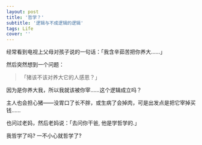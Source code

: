 ```yaml
---
layout: post
title: '哲学？'
subtitle: '逻辑与不成逻辑的逻辑'
tags: Life
cover: ''
---
```



经常看到电视上父母对孩子说的一句话：「我含辛茹苦把你养大……」

然后突然想到一个问题：

> 「猪该不该对养大它的人感恩？」

因为是你养大我，所以我就该被你宰……这个逻辑成立吗？

主人也会担心猪——没胃口了长不胖，或生病了会掉肉，可是出发点是把它宰掉买钱……

也问过老妈，然后老妈说：「去问你干爸, 他是学哲学的.」

我哲学了吗? 一不小心就哲学了?